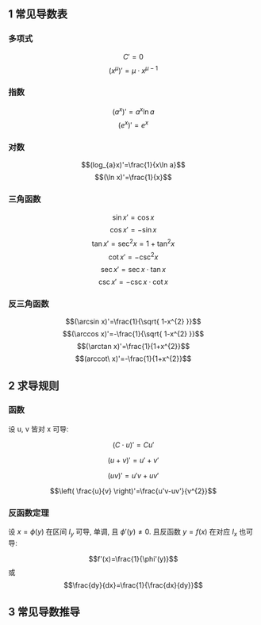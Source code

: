 ## 1 常见导数表

### 多项式

$$C'=0$$
$$(x^{\mu})'=\mu \cdot x^{\mu-1}$$

### 指数

$$(a^{x})'=a^{x}\ln a$$
$$(e^{x})'=e^{x}$$

### 对数

$$(log_{a}x)'=\frac{1}{x\ln a}$$
$$(\ln x)'=\frac{1}{x}$$

### 三角函数

$$\sin x'=\cos x$$
$$\cos x'=-\sin x$$
$$\tan x'=\sec^{2} x=1+\tan^{2}x$$
$$\cot x'=-\csc^{2}x$$
$$\sec x'=\sec{x}\cdot \tan{x}$$
$$\csc x'=-\csc x\cdot \cot x$$

### 反三角函数

$$(\arcsin x)'=\frac{1}{\sqrt{ 1-x^{2} }}$$
$$(\arccos x)'=-\frac{1}{\sqrt{ 1-x^{2} }}$$
$$(\arctan x)'=\frac{1}{1+x^{2}}$$ 
$$(arccot\ x)'=-\frac{1}{1+x^{2}}$$

## 2 求导规则

### 函数

设 u, v 皆对 x 可导:

$$(C\cdot u)'=Cu'$$

$$(u+v)'=u'+v'$$

$$(uv)'=u'v+uv'$$

$$\left( \frac{u}{v} \right)'=\frac{u'v-uv'}{v^{2}}$$

### 反函数定理

设 $x=\phi(y)$ 在区间 $I_{y}$ 可导, 单调, 且 $\phi'(y)\neq 0$. 且反函数 $y=f(x)$ 在对应 $I_{x}$ 也可导:

$$f'(x)=\frac{1}{\phi'(y)}$$ 或 $$\frac{dy}{dx}=\frac{1}{\frac{dx}{dy}}$$

## 3 常见导数推导
